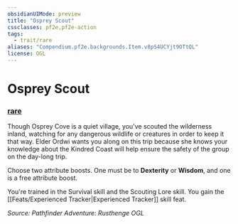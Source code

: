 ```yaml
---
obsidianUIMode: preview
title: "Osprey Scout"
cssclasses: pf2e,pf2e-action
tags:
  - trait/rare
aliases: "Compendium.pf2e.backgrounds.Item.v8pS4UCYjt9OTtQL"
license: OGL
---
```

# Osprey Scout

### [rare](rare "Rare Rarity Trait")






Though Osprey Cove is a quiet village, you've scouted the wilderness inland, watching for any dangerous wildlife or creatures in order to keep it that way. Elder Ordwi wants you along on this trip because she knows your knowledge about the Kindred Coast will help ensure the safety of the group on the day-long trip.

Choose two attribute boosts. One must be to **Dexterity** or **Wisdom**, and one is a free attribute boost.

You're trained in the Survival skill and the Scouting Lore skill. You gain the [[Feats/Experienced Tracker|Experienced Tracker]] skill feat.

*Source: Pathfinder Adventure: Rusthenge*
*OGL*